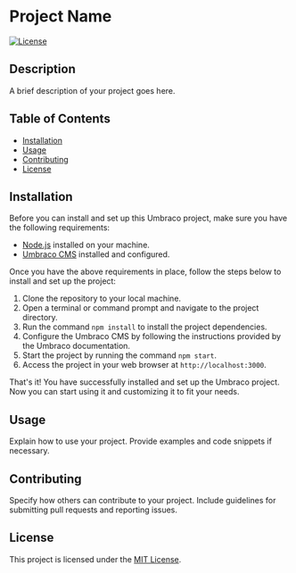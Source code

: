 # Project Name

[![License](https://img.shields.io/badge/license-MIT-blue.svg)](LICENSE)

## Description

A brief description of your project goes here.

## Table of Contents

- [Installation](#installation)
- [Usage](#usage)
- [Contributing](#contributing)
- [License](#license)

## Installation

Before you can install and set up this Umbraco project, make sure you have the following requirements:

- [Node.js](https://nodejs.org/) installed on your machine.
- [Umbraco CMS](https://umbraco.com/) installed and configured.

Once you have the above requirements in place, follow the steps below to install and set up the project:

1. Clone the repository to your local machine.
2. Open a terminal or command prompt and navigate to the project directory.
3. Run the command `npm install` to install the project dependencies.
4. Configure the Umbraco CMS by following the instructions provided by the Umbraco documentation.
5. Start the project by running the command `npm start`.
6. Access the project in your web browser at `http://localhost:3000`.

That's it! You have successfully installed and set up the Umbraco project. Now you can start using it and customizing it to fit your needs.

## Usage

Explain how to use your project. Provide examples and code snippets if necessary.

## Contributing

Specify how others can contribute to your project. Include guidelines for submitting pull requests and reporting issues.

## License

This project is licensed under the [MIT License](LICENSE).
